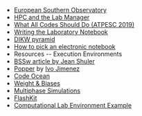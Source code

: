 <!-- lab-notebooks -->
  * [European Southern Observatory](https://www.eso.org/public/)
  * [HPC and the Lab Manager](https://bssw.io/blog_posts/hpc-and-the-lab-manager)
  * [What All Codes Should Do (ATPESC 2019)](https://www.youtube.com/watch?v=EaMCBLY1JPo&list=PLGj2a3KTwhRYIJydH7OSAOET4sz3gwmIC&index=4)
  * [Writing the Laboratory Notebook](https://files.eric.ed.gov/fulltext/ED344734.pdf)
  * [DIKW pyramid](https://en.wikipedia.org/wiki/DIKW_pyramid)
  * [How to pick an electronic notebook](https://doi.org/10.1038/d41586-018-05895-3)
  * Resources -- Execution Environments
  * [BSSw article by Jean Shuler](https://bssw.io/items/executable-environments-for-software-data-and-publication)
  * [Popper](https://www.exascaleproject.org/event/popper/) by [Ivo Jimenez](https://bssw.io/fellows/ivo-jimenez)
  * [Code Ocean](https://codeocean.com/)
  * [Weight & Biases](https://wandb.ai/site)
  * [Multiphase Simulations](https://github.com/akashdhruv/Multiphase-Simulations)
  * [FlashKit](https://github.com/GWU-CFD/FlashKit)
  * [Computational Lab Environment Example](https://github.com/bssw-tutorial/lab-environment-2022-08-11-atpesc)
